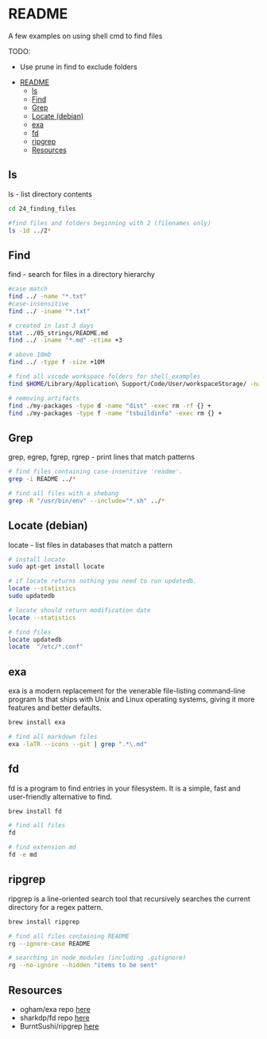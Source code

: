 # README

A few examples on using shell cmd to find files

TODO:

* Use prune in find to exclude folders

- [README](#readme)
  - [ls](#ls)
  - [Find](#find)
  - [Grep](#grep)
  - [Locate (debian)](#locate-debian)
  - [exa](#exa)
  - [fd](#fd)
  - [ripgrep](#ripgrep)
  - [Resources](#resources)

## ls

ls - list directory contents

```sh
cd 24_finding_files

#find files and folders beginning with 2 (filenames only) 
ls -1d ../2* 
```

## Find

find - search for files in a directory hierarchy

```sh
#case match
find ../ -name "*.txt" 
#case-insensitive
find ../ -iname "*.txt"

# created in last 3 days
stat ../05_strings/README.md  
find ../ -iname "*.md" -ctime +3

# above 10mb
find ../ -type f -size +10M

# find all vscode workspace folders for shell_examples
find $HOME/Library/Application\ Support/Code/User/workspaceStorage/ -name "*.json" -print -exec jq . {} \; | grep -A 10 -B 10 'shell_examples"'

# removing artifacts
find ./my-packages -type d -name "dist" -exec rm -rf {} +
find ./my-packages -type f -name "tsbuildinfo" -exec rm {} +
```

## Grep

grep, egrep, fgrep, rgrep - print lines that match patterns

```sh
# find files containing case-insenitive 'readme'. 
grep -i README ../*

# find all files with a shebang
grep -R "/usr/bin/env" --include="*.sh" ../* 
```

## Locate (debian)

locate - list files in databases that match a pattern

```sh
# install locate
sudo apt-get install locate

# if locate returns nothing you need to run updatedb.
locate --statistics  
sudo updatedb

# locate should return modification date
locate --statistics  

# find files
locate updatedb
locate  "/etc/*.conf"
```

## exa

exa is a modern replacement for the venerable file-listing command-line program ls that ships with Unix and Linux operating systems, giving it more features and better defaults.  

```sh
brew install exa

# find all markdown files
exa -laTR --icons --git | grep ".*\.md"
```

## fd

fd is a program to find entries in your filesystem. It is a simple, fast and user-friendly alternative to find.  

```sh
brew install fd

# find all files
fd

# find extension md
fd -e md
```

## ripgrep

ripgrep is a line-oriented search tool that recursively searches the current directory for a regex pattern.  

```sh
brew install ripgrep

# find all files containing README
rg --ignore-case README

# searching in node_modules (including .gitignore) 
rg --no-ignore --hidden "items to be sent"


```

## Resources

* ogham/exa repo [here](https://github.com/ogham/exa)  
* sharkdp/fd repo [here](https://github.com/sharkdp/fd)  
* BurntSushi/ripgrep [here](https://github.com/BurntSushi/ripgrep)  
